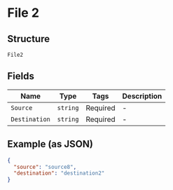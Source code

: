 
# File 2

## Structure

`File2`

## Fields

| Name | Type | Tags | Description |
|  --- | --- | --- | --- |
| `Source` | `string` | Required | - |
| `Destination` | `string` | Required | - |

## Example (as JSON)

```json
{
  "source": "source8",
  "destination": "destination2"
}
```

